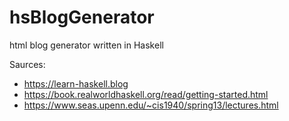 # hsBlogGenerator
html blog generator written in Haskell

Saurces: 
* https://learn-haskell.blog
* https://book.realworldhaskell.org/read/getting-started.html
* https://www.seas.upenn.edu/~cis1940/spring13/lectures.html